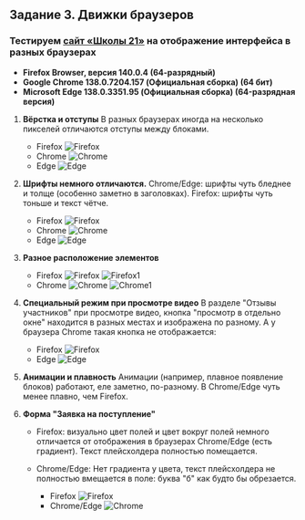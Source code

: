 ## Задание 3. Движки браузеров

### Тестируем [сайт «Школы 21»](<https://21-school.ru/>) на отображение интерфейса в разных браузерах 
- **Firefox Browser, версия 140.0.4 (64-разрядный)**
- **Google Chrome 138.0.7204.157 (Официальная сборка) (64 бит)**
- **Microsoft Edge 138.0.3351.95 (Официальная сборка) (64-разрядная версия)**

1. **Вёрстка и отступы**
В разных браузерах иногда на несколько пикселей отличаются отступы между блоками.
    - Firefox
![Firefox](img/task3_3.png)
    - Chrome
![Chrome](img/task3_4.png)
    - Edge
![Edge](img/task3_5.png)


2. **Шрифты немного отличаются.**
Chrome/Edge: шрифты чуть бледнее и толще (особенно заметно в заголовках).
Firefox: шрифты чуть тоньше и текст чётче.
    - Firefox
![Firefox](img/task3_6.png)
    - Chrome
![Chrome](img/task3_7.png)
    - Edge
![Edge](img/task3_8.png)


3. **Разное расположение элементов**
    - Firefox
![Firefox](img/task3_1.png)
![Firefox1](img/task3_fir.png)
    - Chrome
![Chrome](img/task3_2.png)
![Chrome1](img/task3_chr.png)
4. **Специальный режим при просмотре видео**
В разделе "Отзывы участников" при просмотре видео, кнопка "просмотр в отдельно окне" находится в разных местах и изображена по разному. А у браузера Chrome такая кнопка не отображается:
    - Firefox
![Firefox](img/task3_9.png)
    - Edge
![Edge](img/task3_10.png)

5. **Анимации и плавность**
Анимации (например, плавное появление блоков) работают, еле заметно, по-разному. В Chrome/Edge чуть менее плавно, чем Firefox.

6. **Форма "Заявка на поступление"**
    - Firefox: визуально цвет полей и цвет вокруг полей немного отличается от отображения в браузерах Chrome/Edge (есть градиент). Текст плейсхолдера полностью помещается.
    - Chrome/Edge: Нет градиента у цвета, текст плейсхолдера не полностью вмещается в поле: буква "б" как будто бы обрезается.

        - Firefox
    ![Firefox](img/task3_11.png)
        - Chrome/Edge
    ![Chrome](img/task3_12.png)